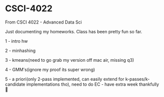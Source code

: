 # CSCI-4022
From CSCI 4022 - Advanced Data Sci

Just documenting my homeworks. Class has been pretty fun so far.

1 - intro hw 

2 - minhashing

3 - kmeans(need to go grab my version off mac air, missing q3)

4 - GMM's(ignore my proof its super wrong)

5 - a priori(only 2-pass implemented, can easily extend for k-passes/k-candidate implementations tho), need to do EC - have extra week thankfully 🙏
